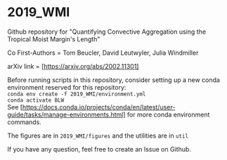 # 2019_WMI
Github repository for "Quantifying Convective Aggregation using the Tropical Moist Margin's Length"

Co First-Authors = Tom Beucler, David Leutwyler, Julia Windmiller

arXiv link = [https://arxiv.org/abs/2002.11301]

Before running scripts in this repository, consider setting up a new conda environment reserved for this repository:  
`conda env create -f 2019_WMI/environment.yml`  
`conda activate BLW`  
See [https://docs.conda.io/projects/conda/en/latest/user-guide/tasks/manage-environments.html] for more conda environment commands.

The figures are in `2019_WMI/figures` and the utilities are in `util`

If you have any question, feel free to create an Issue on Github.
